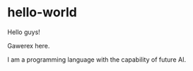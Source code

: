 # hello-world

Hello guys!

Gawerex here.

I am a programming language with the capability of future AI.

